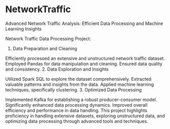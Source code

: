 # NetworkTraffic
Advanced Network Traffic Analysis: Efficient Data Processing and Machine Learning Insights


Network Traffic Data Processing Project:

1. Data Preparation and Cleaning

Efficiently processed an extensive and unstructured network traffic dataset.
Employed Pandas for data manipulation and cleaning.
Ensured data quality and consistency.
2. Data Exploration and Insights

Utilized Spark SQL to explore the dataset comprehensively.
Extracted valuable patterns and insights from the data.
Applied machine learning techniques, specifically clustering.
3. Optimized Data Processing

Implemented Kafka for establishing a robust producer-consumer model.
Significantly enhanced data processing dynamics.
Improved overall efficiency and performance in data handling.
This project highlights proficiency in handling extensive datasets, exploring unstructured data, and optimizing data processing through advanced tools and techniques.











